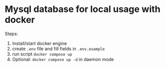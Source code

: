 # Mysql database for local usage with docker

Steps:
1. Install/start docker engine
2. create `.env` file and fill fields in `.env.example`
3. run script `docker compose up`
4. Optional: `docker compose up -d` in daemon mode
